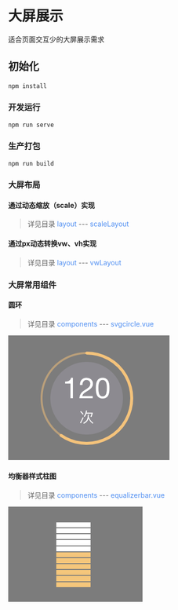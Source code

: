 # 大屏展示

适合页面交互少的大屏展示需求

## 初始化
```
npm install
```

### 开发运行
```
npm run serve
```

### 生产打包
```
npm run build
```

### 大屏布局

#### 通过动态缩放（scale）实现
> 详见目录 <font color=#508FF2>layout</font> --- <font color=#508FF2>scaleLayout</font> 

#### 通过px动态转换vw、vh实现
> 详见目录 <font color=#508FF2>layout</font> --- <font color=#508FF2>vwLayout</font> 


### 大屏常用组件

#### 圆环
> 详见目录 <font color=#508FF2>components</font> --- <font color=#508FF2>svgcircle.vue</font> 

![](./pictures/Snip20200601_15_min.png)

#### 均衡器样式柱图
> 详见目录 <font color=#508FF2>components</font> --- <font color=#508FF2>equalizerbar.vue</font> 

![](./pictures/Snip20200601_17_min.png)




